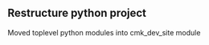 ## Restructure python project
<!--
type: bugfix
scope: internal
affected: all
-->

Moved toplevel python modules into cmk_dev_site module
